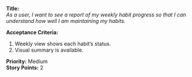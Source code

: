 **Title:**  
_As a user, I want to see a report of my weekly habit progress so that I can understand how well I am maintaining my habits._

**Acceptance Criteria:**  
1. Weekly view shows each habit’s status.  
2. Visual summary is available.

**Priority:** Medium  
**Story Points:** 2  

